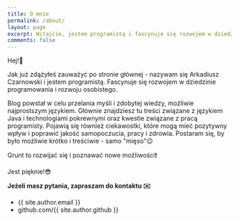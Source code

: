 ```yaml
---
title: O mnie
permalink: /about/
layout: page
excerpt: Witajcie, jestem programistą i fascynuje się rozwojem w dziedzinie programowania i rozwoju osobistego.
comments: false
---
```


Hej!👋

Jak już zdążyłeś zauważyć po stronie głównej - nazywam się Arkadiusz Czarnowski i jestem programistą. Fascynuje się rozwojem w dziedzinie programowania i rozwoju osobistego. 

Blog powstał w celu przelania myśli i zdobytej wiedzy, możliwie najprostszym językiem.
Głównie znajdziesz tu treści związane z językiem Java i technologiami pokrewnymi oraz kwestie związane z pracą programisty. 
Pojawią się również ciekawostki, które mogą mieć pozytywny wpływ i poprawić jakość samopoczucia, pracy i zdrowia. Postaram się, by było możliwie krótko i treściwie - samo "mięso"😉

Grunt to rozwijać się i poznawać nowe możliwości❗

Jest pięknie!😎

**Jeżeli masz pytania, zapraszam do kontaktu ✉️**
- {{ site.author.email }}
- github.com/{{ site.author.github }}
